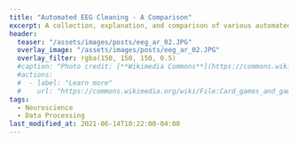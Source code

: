 ```yaml
---
title: "Automated EEG Cleaning - A Comparison"
excerpt: A collection, explanation, and comparison of various automated EEG cleaning algorithms.
header:
  teaser: "/assets/images/posts/eeg_ar_02.JPG"
  overlay_image: "/assets/images/posts/eeg_ar_02.JPG"
  overlay_filter: rgba(150, 150, 150, 0.5)
  #caption: "Photo credit: [**Wikimedia Commons**](https://commons.wikimedia.org/wiki/)"
  #actions:
  #  - label: "Learn more"
  #    url: "https://commons.wikimedia.org/wiki/File:Card_games_and_game_tokens_01.jpg"
tags:
  - Neuroscience
  - Data Processing
last_modified_at: 2021-06-14T10:22:00-04:00
---
```


<style>
iframe{height:15000px !important;}
</style>

<script src="https://gist.github.com/DiGyt/bbe4d30a9310f5cb3bc1f067b0511685.js"></script>
